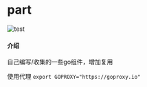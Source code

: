 # part
![test](https://github.com/qydysky/part/workflows/test/badge.svg)
#### 介绍
自己编写/收集的一些go组件，增加复用

使用代理 `export GOPROXY="https://goproxy.io"`
